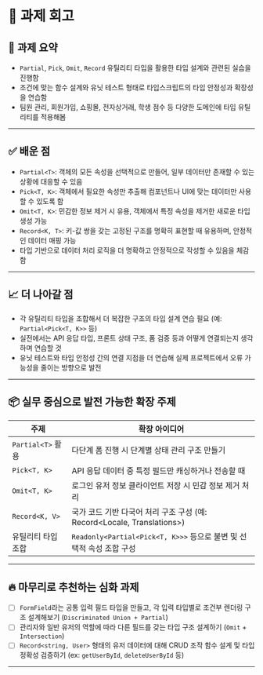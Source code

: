 # 📝 과제 회고

## 📌 과제 요약

- `Partial`, `Pick`, `Omit`, `Record` 유틸리티 타입을 활용한 타입 설계와 관련된 실습을 진행함
- 조건에 맞는 함수 설계와 유닛 테스트 형태로 타입스크립트의 타입 안정성과 확장성을 연습함
- 팀원 관리, 회원가입, 쇼핑몰, 전자상거래, 학생 점수 등 다양한 도메인에 타입 유틸리티를 적용해봄

---

## ✅ 배운 점

- `Partial<T>`: 객체의 모든 속성을 선택적으로 만들어, 일부 데이터만 존재할 수 있는 상황에 대응할 수 있음
- `Pick<T, K>`: 객체에서 필요한 속성만 추출해 컴포넌트나 UI에 맞는 데이터만 사용할 수 있도록 함
- `Omit<T, K>`: 민감한 정보 제거 시 유용, 객체에서 특정 속성을 제거한 새로운 타입 생성 가능
- `Record<K, T>`: 키-값 쌍을 갖는 고정된 구조를 명확히 표현할 때 유용하며, 안정적인 데이터 매핑 가능
- 타입 기반으로 데이터 처리 로직을 더 명확하고 안정적으로 작성할 수 있음을 체감함

---

## 📈 더 나아갈 점

- 각 유틸리티 타입을 조합해서 더 복잡한 구조의 타입 설계 연습 필요 (예: `Partial<Pick<T, K>>` 등)
- 실전에서는 API 응답 타입, 프론트 상태 구조, 폼 검증 등과 어떻게 연결되는지 생각하며 연습할 것
- 유닛 테스트와 타입 안정성 간의 연결 지점을 더 연습해 실제 프로젝트에서 오류 가능성을 줄이는 방향으로 발전

---

## 📦 실무 중심으로 발전 가능한 확장 주제

| 주제               | 확장 아이디어                                                            |
| ------------------ | ------------------------------------------------------------------------ |
| `Partial<T>` 활용  | 다단계 폼 진행 시 단계별 상태 관리 구조 만들기                           |
| `Pick<T, K>`       | API 응답 데이터 중 특정 필드만 캐싱하거나 전송할 때                      |
| `Omit<T, K>`       | 로그인 유저 정보 클라이언트 저장 시 민감 정보 제거 처리                  |
| `Record<K, V>`     | 국가 코드 기반 다국어 처리 구조 구성 (예: Record\<Locale, Translations>) |
| 유틸리티 타입 조합 | `Readonly<Partial<Pick<T, K>>>` 등으로 불변 및 선택적 속성 조합 구성     |

---

## 🔥 마무리로 추천하는 심화 과제

- [ ] `FormField`라는 공통 입력 필드 타입을 만들고, 각 입력 타입별로 조건부 렌더링 구조 설계해보기 (`Discriminated Union + Partial`)
- [ ] 관리자와 일반 유저의 역할에 따라 다른 필드를 갖는 타입 구조 설계하기 (`Omit` + `Intersection`)
- [ ] `Record<string, User>` 형태의 유저 데이터에 대해 CRUD 조작 함수 설계 및 타입 정확성 검증하기 (ex: `getUserById`, `deleteUserById` 등)

---

